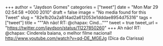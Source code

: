 
+++
author = "Jaydson Gomes"
categories = ["tweet"]
date = "Mon Mar 29 02:54:58 +0000 2010"
draft = false
image = "No media found for this Tweet"
slug = "82e1b20a2a814ad2a612053e1dddae8954d75316"
tags = ["tweet"]
title = """Ah não! RT: @chapax: Cind..."""
tweet = true
tweet_url = "https://twitter.com/jaydson/status/11227850260"
+++
Ah não! RT: @chapax: Cinderela baiana, o melhor filme nacional! http://www.youtube.com/watch?v=qd-DE_MGEJg (Dica da Clarissa)

